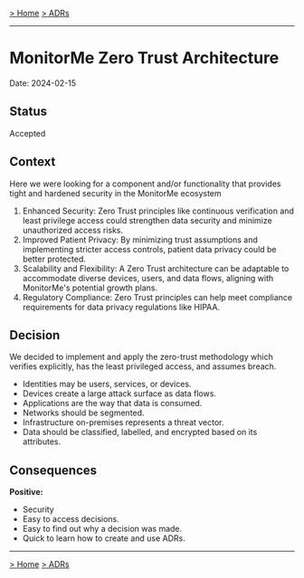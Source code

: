 [> Home](../README.md)    [> ADRs](README.md)

---

# MonitorMe Zero Trust Architecture

Date: 2024-02-15

## Status

Accepted

## Context

Here we were looking for a component and/or functionality that provides tight and hardened security in the MonitorMe ecosystem
1. Enhanced Security: Zero Trust principles like continuous verification and least privilege access could strengthen data security and minimize unauthorized access risks.
2. Improved Patient Privacy: By minimizing trust assumptions and implementing stricter access controls, patient data privacy could be better protected.
3. Scalability and Flexibility: A Zero Trust architecture can be adaptable to accommodate diverse devices, users, and data flows, aligning with MonitorMe's potential growth plans.
4. Regulatory Compliance: Zero Trust principles can help meet compliance requirements for data privacy regulations like HIPAA.

## Decision

We decided to implement and apply the zero-trust methodology which verifies explicitly, has the least privileged access, and assumes breach.
- Identities may be users, services, or devices.
- Devices create a large attack surface as data flows.
- Applications are the way that data is consumed.
- Networks should be segmented.
- Infrastructure on-premises represents a threat vector.
- Data should be classified, labelled, and encrypted based on its attributes.

## Consequences

**Positive:**

- Security
- Easy to access decisions.
- Easy to find out why a decision was made.
- Quick to learn how to create and use ADRs.

---

[> Home](../README.md)    [> ADRs](README.md)

